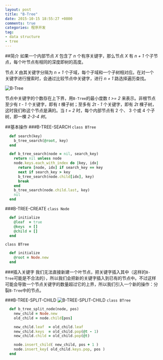 ```yaml
---
layout: post
title: "B-Tree"
date: 2015-10-15 18:55:27 +0800
comments: true
categories: 程序开发
tag:
- data structure
- tree
---
```

##简介
如果一个内部节点 *X* 包含了 *n* 个有序关键字，那么节点 *X* 有 *n + 1* 个子节点，每个叶节点有相同的深度即树的高度。

节点 *X* 由其关键字分隔为 *n + 1* 个子域，每个子域和一个子树相对应。在对一个关键字进行搜索时，会通过比较节点中关键字，进行 *n + 1* 路选择遍历查找。

![B-Tree](http://7xjra1.com1.z0.glb.clouddn.com/b-tree.png)

节点中关键字的个数存在上下界，用`B-Tree`的最小度数 *t >= 2* 来表示。非根节点至少有 *t - 1* 个关键字，即有 *t* 棵子树；至多有 *2t - 1* 个关键字，即有 *2t* 棵子树，这时我们称这个节点是满的。当 *t = 2* 时，每个内部节点有 2 个、 3 个或 4 个子树，即一棵 *2-3-4 树*。

##基本操作
###B-TREE-SEARCH
`class BTree`
```ruby
  def search(key)
    b_tree_search(@root, key)
  end

  def b_tree_search(node = nil, search_key)
    return nil unless node
    node.keys.each_with_index do |key, idx|
      return [node, idx] if search_key == key
      next if search_key > key
      b_tree_search(node.child[idx], key)
      break
    end
    b_tree_search(node.child.last, key)
    nil
  end
```

###B-TREE-CREATE
`class Node`
```ruby
  def initialize
    @leaf  = true
    @keys  = []
    @child = []
  end
```
`class BTree`
```ruby
  def initialize
    @root = Node.new
  end
```
###插入关键字
我们无法直接新建一个叶节点，把关键字插入其中（这样的`B-Tree`可能是不合法的），所以我们会把新的关键字插入到已有的节点中。不过这样可能会导致一个节点关键字的数量超过它的上界，所以我们引入一个新的操作：分裂`B-Tree`中的节点。

###B-TREE-SPLIT-CHILD
![B-TREE-SPLIT-CHILD](http://7xjra1.com1.z0.glb.clouddn.com/b-tree-split-child.png)
`class BTree`
```ruby
  def b_tree_split_node(node, pos)
    new_child = Node.new
    old_child = node.child[pos]

    new_child.leaf  = old_child.leaf
    new_child.keys  = old_child.pop(@t - 1)
    new_child.child = old_child.pop(@t)

    node.insert_child( new_child, pos + 1 )
    node.insert_key( old_child.keys.pop, pos )
  end
```